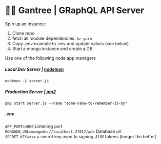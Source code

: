 # 🏄‍♂️ Gantree | GRaphQL API Server

Spin up an instance:

1. Clone repo
2. fetch all module dependencies: `$> yarn` 
3. Copy .env.example to .env and update values (see below)
4. Start a mongo instance and create a DB

Use one of the following node app managers

##### Local Dev Server | [nodemon](https://www.npmjs.com/package/nodemon)
`nodemon -L server.js` 

##### Production Server | [pm2](https://www.npmjs.com/package/pm2)
`pm2 start server.js --name "some-name-to-remember-it-by"`

##### .env
`APP_PORT=4000` Listening port  
`MONGODB_URL=mongodb://localhost:27017/adb`  Database url  
`SECRET_KEY=xxx` a secret key used to signing JTW tokens (longer the better)  